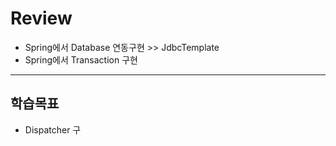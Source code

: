 # Review

- Spring에서 Database 연동구현 >> JdbcTemplate
- Spring에서 Transaction 구현

-----------------------------------------------------

## 학습목표
- Dispatcher 구
